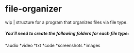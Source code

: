 # file-organizer
wip | structure for a program that organizes files via file type. 

##### You'll need to create the following folders for each file type:

*audio
*video
*txt
*code
*screenshots
*images
